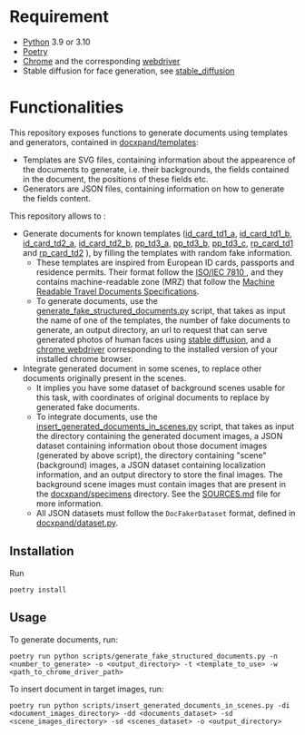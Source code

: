 # Requirement
* [Python](https://www.python.org/downloads/) 3.9 or 3.10
* [Poetry](https://python-poetry.org/)
* [Chrome](https://www.google.com/chrome/) and the corresponding [webdriver](https://googlechromelabs.github.io/chrome-for-testing/)
* Stable diffusion for face generation, see [stable_diffusion](stable_diffusion/README.md)
# Functionalities

This repository exposes functions to generate documents using templates and generators, contained in [docxpand/templates](docxpand/templates):

* Templates are SVG files, containing information about the appearence of the documents to generate, i.e. their backgrounds, the fields contained in the document, the positions of these fields etc.
* Generators are JSON files, containing information on how to generate the fields content.

This repository allows to :
* Generate documents for known templates ([id_card_td1_a](docxpand/templates/id_card_td1_a), [id_card_td1_b](docxpand/templates/id_card_td1_b), [id_card_td2_a](docxpand/templates/id_card_td2_a), [id_card_td2_b](docxpand/templates/id_card_td2_b), [pp_td3_a](docxpand/templates/pp_td3_a), [pp_td3_b](docxpand/templates/pp_td3_b), [pp_td3_c](docxpand/templates/pp_td3_c), [rp_card_td1](docxpand/templates/rp_card_td1) and [rp_card_td2](docxpand/templates/rp_card_td2) ), by filling the templates with random fake information.
    - These templates are inspired from European ID cards, passports and residence permits. Their format follow the [ISO/IEC 7810
](https://en.wikipedia.org/wiki/ISO/IEC_7810), and they contains machine-readable zone (MRZ) that follow the [Machine Readable Travel Documents Specifications](https://www.icao.int/publications/Documents/9303_p3_cons_en.pdf).  
    - To generate documents, use the [generate_fake_structured_documents.py](scripts/dataset/generate_fake_structured_documents.py) script, that takes as input the name of one of the templates, the number of fake documents to generate, an output directory, an url to request that can serve generated photos of human faces using [stable diffusion](stable_diffusion/README.md), and a [chrome webdriver](https://googlechromelabs.github.io/chrome-for-testing/) corresponding to the installed version of your installed chrome browser.
* Integrate generated document in some scenes, to replace other documents originally present in the scenes.
    - It implies you have some dataset of background scenes usable for this task, with coordinates of original documents to replace by generated fake documents. 
    - To integrate documents, use the [insert_generated_documents_in_scenes.py](scripts/dataset/insert_generated_documents_in_scenes.py) script, that takes as input the directory containing the generated document images, a JSON dataset containing information obout those document images (generated by above script), the directory containing "scene" (background) images, a JSON dataset containing localization information, and an output directory to store the final images. The background scene images must contain images that are present in the [docxpand/specimens](docxpand/specimens) directory. See the [SOURCES.md](docxpand/specimens/SOURCES.md) file for more information.
    - All JSON datasets must follow the `DocFakerDataset` format, defined in [docxpand/dataset.py](docxpand/dataset.py).

## Installation

Run 

    poetry install

## Usage

To generate documents, run:

    poetry run python scripts/generate_fake_structured_documents.py -n <number_to_generate> -o <output_directory> -t <template_to_use> -w <path_to_chrome_driver_path>

To insert document in target images, run:

    poetry run python scripts/insert_generated_documents_in_scenes.py -di <document_images_directory> -dd <documents_dataset> -sd <scene_images_directory> -sd <scenes_dataset> -o <output_directory>

